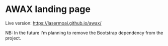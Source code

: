 # AWAX landing page

Live version: https://lasermoai.github.io/awax/

NB: In the future I'm planning to remove the Bootstrap dependency from the project.
